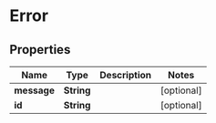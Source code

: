 
# Error

## Properties
Name | Type | Description | Notes
------------ | ------------- | ------------- | -------------
**message** | **String** |  |  [optional]
**id** | **String** |  |  [optional]



